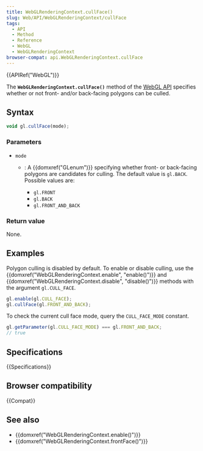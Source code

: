 ```yaml
---
title: WebGLRenderingContext.cullFace()
slug: Web/API/WebGLRenderingContext/cullFace
tags:
  - API
  - Method
  - Reference
  - WebGL
  - WebGLRenderingContext
browser-compat: api.WebGLRenderingContext.cullFace
---
```

{{APIRef("WebGL")}}

The **`WebGLRenderingContext.cullFace()`** method of the [WebGL API](/en-US/docs/Web/API/WebGL_API) specifies whether or not front-
and/or back-facing polygons can be culled.

## Syntax

```js
void gl.cullFace(mode);
```

### Parameters

- `mode`

  - : A {{domxref("GLenum")}} specifying whether front- or back-facing polygons are
    candidates for culling. The default value is `gl.BACK`. Possible values
    are:

    - `gl.FRONT`
    - `gl.BACK`
    - `gl.FRONT_AND_BACK`

### Return value

None.

## Examples

Polygon culling is disabled by default. To enable or disable culling, use the
{{domxref("WebGLRenderingContext.enable", "enable()")}} and
{{domxref("WebGLRenderingContext.disable", "disable()")}} methods with the argument
`gl.CULL_FACE`.

```js
gl.enable(gl.CULL_FACE);
gl.cullFace(gl.FRONT_AND_BACK);
```

To check the current cull face mode, query the `CULL_FACE_MODE` constant.

```js
gl.getParameter(gl.CULL_FACE_MODE) === gl.FRONT_AND_BACK;
// true
```

## Specifications

{{Specifications}}

## Browser compatibility

{{Compat}}

## See also

- {{domxref("WebGLRenderingContext.enable()")}}
- {{domxref("WebGLRenderingContext.frontFace()")}}
